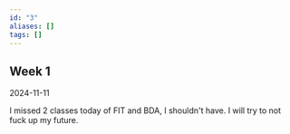 ```yaml
---
id: "3"
aliases: []
tags: []
---
```


## Week 1
2024-11-11

I missed 2 classes today of FIT and BDA, I shouldn't have.
I will try to not fuck up my future.


